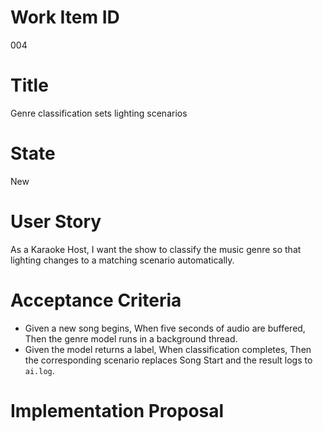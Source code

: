 # Work Item ID
004

# Title
Genre classification sets lighting scenarios

# State
New

# User Story
As a Karaoke Host, I want the show to classify the music genre so that lighting
changes to a matching scenario automatically.

# Acceptance Criteria
- Given a new song begins,
  When five seconds of audio are buffered,
  Then the genre model runs in a background thread.
- Given the model returns a label,
  When classification completes,
  Then the corresponding scenario replaces Song Start and the result logs to
  `ai.log`.

# Implementation Proposal



